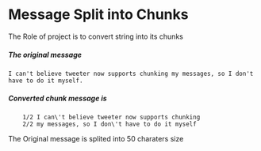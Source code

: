 # Message Split into Chunks
The Role of project is to convert string into its chunks

##### The original message
    I can't believe tweeter now supports chunking my messages, so I don't have to do it myself.

##### Converted chunk message is
        1/2 I can\'t believe tweeter now supports chunking 
        2/2 my messages, so I don\'t have to do it myself
The Original message is splited into 50 charaters size
